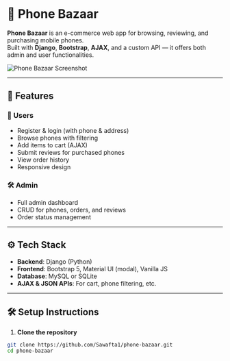 # 📱 Phone Bazaar

**Phone Bazaar** is an e-commerce web app for browsing, reviewing, and purchasing mobile phones.  
Built with **Django**, **Bootstrap**, **AJAX**, and a custom API — it offers both admin and user functionalities.

![Phone Bazaar Screenshot](https://your-screenshot-link-if-you-have-one)

---

## 🚀 Features

### 👤 Users
- Register & login (with phone & address)
- Browse phones with filtering
- Add items to cart (AJAX)
- Submit reviews for purchased phones
- View order history
- Responsive design

### 🛠️ Admin
- Full admin dashboard
- CRUD for phones, orders, and reviews
- Order status management

---

## ⚙️ Tech Stack

- **Backend**: Django (Python)
- **Frontend**: Bootstrap 5, Material UI (modal), Vanilla JS
- **Database**: MySQL or SQLite
- **AJAX & JSON APIs**: For cart, phone filtering, etc.

---

## 🛠️ Setup Instructions

1. **Clone the repository**

```bash
git clone https://github.com/Sawafta1/phone-bazaar.git
cd phone-bazaar
